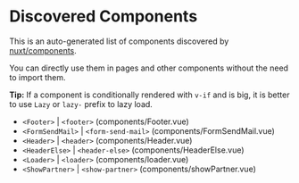 # Discovered Components

This is an auto-generated list of components discovered by [nuxt/components](https://github.com/nuxt/components).

You can directly use them in pages and other components without the need to import them.

**Tip:** If a component is conditionally rendered with `v-if` and is big, it is better to use `Lazy` or `lazy-` prefix to lazy load.

- `<Footer>` | `<footer>` (components/Footer.vue)
- `<FormSendMail>` | `<form-send-mail>` (components/FormSendMail.vue)
- `<Header>` | `<header>` (components/Header.vue)
- `<HeaderElse>` | `<header-else>` (components/HeaderElse.vue)
- `<Loader>` | `<loader>` (components/loader.vue)
- `<ShowPartner>` | `<show-partner>` (components/showPartner.vue)
